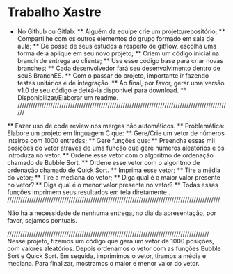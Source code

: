 # Trabalho Xastre


   * No Github ou Gitlab:
** Alguém da equipe crie um projeto/repositório;
** Compartilhe com os outros elementos do grupo formado em sala de aula;
** De posse de seus estudos a respeito de gitflow, escolha uma forma de a aplique em seu novo projeto;
** Criem um código inicial na branch de entrega ao cliente;
** Use esse código base para criar novas branches;
** Cada desenvolvedor fará seu desenvolvimento dentro de seuS BranchES.
** Com o passar do projeto, importante ir fazendo testes unitários e de integração.
** Ao final, por favor, gerar uma versão v1.0 de seu código e deixá-la disponível para download.
** Disponibilizar/Elaborar um readme.
//////////////////////////////////////////////////////////////////////////////////////////////////

** Fazer uso de code review nos merges não automáticos.
** Problemática: Elabore um projeto em linguagem C que:
** Gere/Crie um vetor de números inteiros com 1000 entradas;
** Gere funções que:
** Preencha essas mil posições do vetor através de uma função que gere números aleatórios e os introduza no vetor.
** Ordene esse vetor com o algoritmo de ordenação chamado de Bubble Sort.
** Ordene esse vetor com o algoritmo de ordenação chamado de Quick Sort.
** Imprima esse vetor;
** Tire a média do vetor;
** Tire a mediana do vetor;
** Diga qual é o maior valor presente no vetor?
** Diga qual é o menor valor presente no vetor?
** Todas essas funções imprimem seus resultados em tela diretamente .
/////////////////////////////////////////////////////////////////////////////////////////////////

Não há a necessidade de nenhuma entrega, no dia da apresentação, por favor, sejamos pontuais.

////////////////////////////////////////////////////////////////////////////////////////////
Nesse projeto, fizemos um código que gera um vetor de 1000 posições, com valores aleatórios. Depois ordenamos o vetor com as funções Bubble Sort e Quick Sort. Em seguida, imprimimos o vetor, tiramos a média e mediana. Para finalizar, mostramos o maior e menor valor do vetor. 

